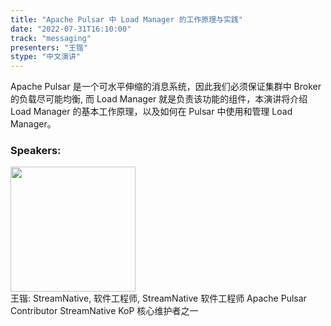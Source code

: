 ```yaml
---
title: "Apache Pulsar 中 Load Manager 的工作原理与实践"
date: "2022-07-31T16:10:00"
track: "messaging"
presenters: "王锴"
stype: "中文演讲"
---
```

Apache Pulsar 是一个可水平伸缩的消息系统，因此我们必须保证集群中 Broker 的负载尽可能均衡, 而 Load Manager 就是负责该功能的组件，本演讲将介绍 Load Manager 的基本工作原理，以及如何在 Pulsar 中使用和管理 Load Manager。
 ### Speakers: 
 <img src="images/speaker/1197.png" width="200" /><br>王锴: StreamNative, 软件工程师, StreamNative 软件工程师
Apache Pulsar Contributor
StreamNative KoP 核心维护者之一

 
